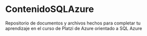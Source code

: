 # ContenidoSQLAzure
Repositorio de documentos y archivos hechos para completar tu aprendizaje en el curso de Platzi de Azure orientado a SQL Azure

